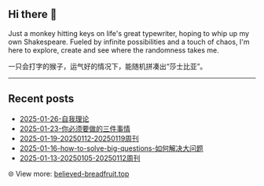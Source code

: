 ## Hi there 👋

Just a monkey hitting keys on life's great typewriter, hoping to whip up my own Shakespeare. Fueled by infinite possibilities and a touch of chaos, I'm here to explore, create and see where the randomness takes me.

一只会打字的猴子，运气好的情况下，能随机拼凑出“莎士比亚”。

<!--
**janice143/janice143** is a ✨ _special_ ✨ repository because its `README.md` (this file) appears on your GitHub profile.

Here are some ideas to get you started:

- 🔭 I’m currently working on ...
- 🌱 I’m currently learning ...
- 👯 I’m looking to collaborate on ...
- 🤔 I’m looking for help with ...
- 💬 Ask me about ...
- 📫 How to reach me: ...
- 😄 Pronouns: ...
- ⚡ Fun fact: ...
-->

---

## Recent posts
<!-- LATEST_BLOG_POSTS__START -->

- [2025-01-26-自我理论](https://www.believed-breadfruit.top/2025/01/26/2025-01-26-自我理论/)
- [2025-01-23-你必须要做的三件事情](https://www.believed-breadfruit.top/2025/01/23/2025-01-23-你必须要做的三件事情/)
- [2025-01-19-20250112-20250119周刊](https://www.believed-breadfruit.top/2025/01/19/2025-01-19-20250112-20250119周刊/)
- [2025-01-16-how-to-solve-big-questions-如何解决大问题](https://www.believed-breadfruit.top/2025/01/16/2025-01-16-how-to-solve-big-questions-如何解决大问题/)
- [2025-01-13-20250105-20250112周刊](https://www.believed-breadfruit.top/2025/01/13/2025-01-13-20250105-20250112周刊/)
<!-- LATEST_BLOG_POSTS__END -->
<!-- LATEST_BLOG_POSTS__END -->
<!-- LATEST_BLOG_POSTS__END -->
<!-- LATEST_BLOG_POSTS__END -->
<!-- LATEST_BLOG_POSTS__END -->
<!-- LATEST_BLOG_POSTS__END -->
<!-- LATEST_BLOG_POSTS__END -->
:globe_with_meridians: View more: [believed-breadfruit.top](https://www.believed-breadfruit.top/archives/)

